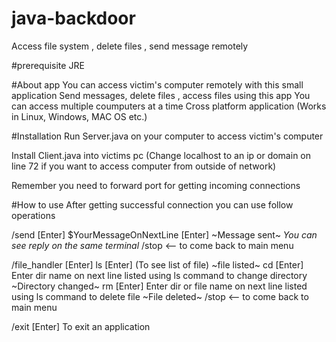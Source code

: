 # java-backdoor
Access file system , delete files , send message remotely


#prerequisite
JRE

#About app
You can access victim's computer remotely with this small application
Send messages, delete files , access files using this app
You can access multiple coumputers at a time
Cross platform application (Works in Linux, Windows, MAC OS etc.)

#Installation
Run Server.java on your computer to access victim's computer

Install Client.java into victims pc (Change localhost to an ip or domain on line 72 if you want to access computer from outside of network)

Remember you need to forward port for getting incoming connections

#How to use
After getting successful connection you can use follow operations

/send [Enter]
$YourMessageOnNextLine [Enter]
~Message sent~
*You can see reply on the same terminal*
/stop <-- to come back to main menu

/file_handler [Enter]
ls [Enter] (To see list of file)
~file listed~
cd [Enter]
Enter dir name on next line listed using ls command to change directory
~Directory changed~
rm [Enter]
Enter dir or file name on next line listed using ls command to delete file
~File deleted~
/stop <-- to come back to main menu

/exit [Enter]
To exit an application
